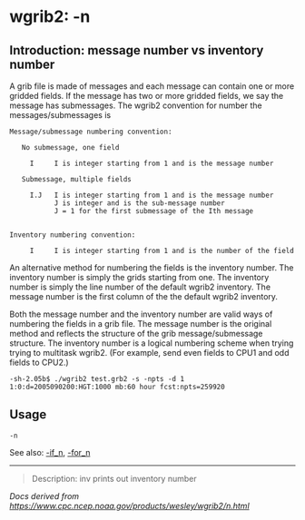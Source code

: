 # wgrib2: -n

## Introduction: message number vs inventory number

A grib file is made of messages and each message can contain one or more gridded fields.
If the message has two or more gridded fields, we say the message has submessages.
The wgrib2 convention for number the messages/submessages is

```
Message/submessage numbering convention:

   No submessage, one field

     I     I is integer starting from 1 and is the message number

   Submessage, multiple fields

     I.J   I is integer starting from 1 and is the message number
           J is integer and is the sub-message number
           J = 1 for the first submessage of the Ith message


Inventory numbering convention:

     I     I is integer starting from 1 and is the number of the field
```

An alternative method for numbering the fields is the inventory number. The inventory number
is simply the grids starting from one. The inventory number is simply the line number of
the default wgrib2 inventory. The message number is the first column of the the default
wgrib2 inventory.

Both the message number and the inventory number are valid ways of numbering the fields in
a grib file. The message number is the original method and reflects the structure of
the grib message/submessage structure. The inventory number is a logical numbering scheme
when trying trying to multitask wgrib2. (For example, send even fields to CPU1 and odd fields
to CPU2.)

```
-sh-2.05b$ ./wgrib2 test.grb2 -s -npts -d 1
1:0:d=2005090200:HGT:1000 mb:60 hour fcst:npts=259920
```

## Usage

```
-n
```

See also:
[-if_n](./if_n.md),
[-for_n](./for_n.md)

---

> Description: inv prints out inventory number

_Docs derived from <https://www.cpc.ncep.noaa.gov/products/wesley/wgrib2/n.html>_

